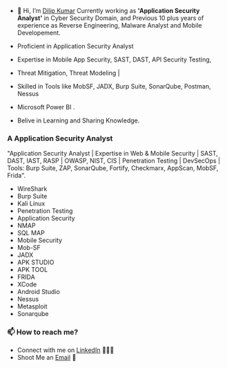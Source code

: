 - 👋 Hi, I’m [Dilip Kumar](https://www.linkedin.com/in/dilipk121/) Currently working as <b>'Application Security Analyst'</b> in Cyber Security Domain, and Previous 10 plus years of experience as Reverse Engineering, Malware Analyst and Mobile Developement. 

- Proficient in Application Security Analyst
- Expertise in Mobile App Security, SAST, DAST, API Security Testing,
- Threat Mitigation, Threat Modeling |
- Skilled in Tools like MobSF, JADX, Burp Suite, SonarQube, Postman, Nessus
- Microsoft Power BI .
- Belive in Learning and Sharing Knowledge.

### A Application Security Analyst

"Application Security Analyst | Expertise in Web & Mobile Security | SAST, DAST, IAST, RASP | OWASP, NIST, CIS | Penetration Testing | DevSecOps | Tools: Burp Suite, ZAP, SonarQube, Fortify, Checkmarx, AppScan, MobSF, Frida".
- WireShark
- Burp Suite
- Kali Linux
- Penetration Testing
- Application Security
- NMAP
- SQL MAP
- Mobile Security
- Mob-SF
- JADX
- APK STUDIO
- APK TOOL
- FRIDA
- XCode
- Android Studio
- Nessus
- Metasploit
- Sonarqube

### 📫 How to reach me?

 - Connect with me on [LinkedIn](www.linkedin.com/in/dilipkumar21) 👨🏻‍💻
 - Shoot Me an [Email](mailto:dilip.web7@gmail.com) 💌

